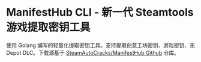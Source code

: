 # ManifestHub CLI - 新一代 Steamtools 游戏提取密钥工具
使用 Golang 编写的轻量化提取密钥工具。支持提取创意工坊密钥、游戏密钥、无Depot DLC。下载源基于 [SteamAutoCracks/ManifestHub Github](https://github.com/SteamAutoCracks/ManifestHub) 仓库。